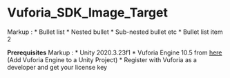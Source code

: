 # Vuforia_SDK_Image_Target

Markup : * Bullet list
              * Nested bullet
                  * Sub-nested bullet etc
          * Bullet list item 2


**Prerequisites**
Markup : * Unity 2020.3.23f1
         * Vuforia Engine 10.5 from [here](https://developer.vuforia.com/downloads/sdk) (Add Vuforia Engine to a Unity Project)
         * Register with Vuforia as a developer and get your license key
         
       
